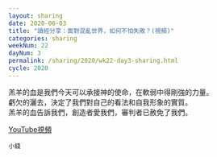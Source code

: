 ```yaml
---
layout: sharing
date: 2020-06-03
title: "讀經分享：面對混亂世界，如何不怕失敗？(視頻)"
categories: sharing
weekNum: 22
dayNum: 3
permalink: /sharing/2020/wk22-day3-sharing.html
cycle: 2020
---
```


羔羊的血是我們今天可以承接神的使命，在軟弱中得剛強的力量。  
虧欠的灑去，決定了我們對自己的看法和自我形象的實質。  
羔羊的血告訴我們，創造者愛我們，審判者已赦免了我們。  

[YouTube視頻](https://youtu.be/Gv3pCxxVqOE)

`小錢`

